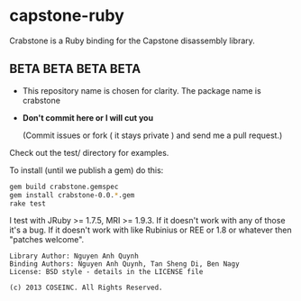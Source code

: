 capstone-ruby
===

Crabstone is a Ruby binding for the Capstone disassembly library.

BETA BETA BETA BETA
---
+ This repository name is chosen for clarity. The package name is crabstone
+ __Don't commit here or I will cut you__

  (Commit issues or fork ( it stays private ) and send me a pull request.)

Check out the test/ directory for examples.

To install (until we publish a gem) do this:

```bash
gem build crabstone.gemspec
gem install crabstone-0.0.*.gem
rake test
```

I test with JRuby >= 1.7.5, MRI >= 1.9.3. If it doesn't work with any of those
it's a bug. If it doesn't work with like Rubinius or REE or 1.8 or whatever then
"patches welcome".

	Library Author: Nguyen Anh Quynh
	Binding Authors: Nguyen Anh Quynh, Tan Sheng Di, Ben Nagy
	License: BSD style - details in the LICENSE file

	(c) 2013 COSEINC. All Rights Reserved.

